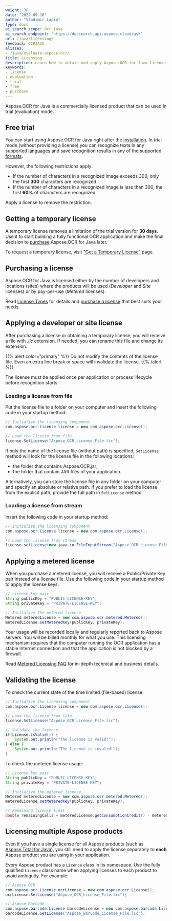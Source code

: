 ```yaml
---
weight: 30
date: "2022-09-16"
author: "Vladimir Lapin"
type: docs
ai_search_scope: ocr_java
ai_search_endpoint: "https://docsearch.api.aspose.cloud/ask"
url: /java/licensing/
feedback: OCRJAVA
aliases:
- /java/evaluate-aspose-ocr/
title: Licensing
description: Learn how to obtain and apply Aspose.OCR for Java license and discover limitations of the trial version.
keywords:
- license
- evaluation
- trial
- free
- purchase
---
```


Aspose.OCR for Java is a commercially licensed product that can be used in trial (evaluation) mode.

## Free trial

You can start using Aspose.OCR for Java right after the [installation](/ocr/java/installation/). In trial mode (without providing a license) you can recognize texts in any supported [languages](/ocr/java/recognition-languages/) and save recognition results in any of the supported [formats](/ocr/java/supported-file-formats/).

However, the following restrictions apply:

- If the number of characters in a recognized image exceeds 300, only the first **300** characters are recognized.
- If the number of characters in a recognized image is less than 300, the first **60%** of characters are recognized.

Apply a license to remove the restriction.

## Getting a temporary license

A temporary license removes a limitation of the trial version for **30 days**. Use it to start building a fully functional OCR application and make the final decision to [purchase](https://purchase.aspose.com/admin/pricing/ocr/java) Aspose.OCR for Java later.

To request a temporary license, visit ["Get a Temporary License"](https://purchase.aspose.com/temporary-license) page.

## Purchasing a license

Aspose.OCR for Java is licensed either by the number of developers and locations (sites) where the products will be used (_Developer_ and _Site_ licenses) or by pay-per-use (_Metered_ licenses).

Read [License Types](https://purchase.aspose.com/policies/license-types) for details and [purchase a license](https://purchase.aspose.com/admin/pricing/ocr/java) that best suits your needs.

## Applying a developer or site license

After purchasing a license or obtaining a temporary license, you will receive a file with _.lic_ extension. If needed, you can rename this file and change its extension.

{{% alert color="primary" %}} 
Do not modify the contents of the license file. Even an extra line break or space will invalidate the license.
{{% /alert %}} 

The license must be applied once per application or process lifecycle before recognition starts.

### Loading a license from file

Put the license file to a folder on your computer and insert the following code in your startup method:

```java
// Initialize the licensing component
com.aspose.ocr.License license = new com.aspose.ocr.License();

// Load the license from file
license.SetLicense("Aspose_OCR_License_File.lic");
```
If only the name of the license file (without path) is specified, `SetLicense` method will look for the license file in the following locations:

- the folder that contains Aspose.OCR.jar;
- the folder that contain JAR files of your application.

Alternatively, you can store the license file in any folder on your computer and specify an absolute or relative path. If you prefer to load the license from the explicit path, provide the full path in `SetLicense` method.

### Loading a license from stream

Insert the following code in your startup method:

```java
// Initialize the licensing component
com.aspose.ocr.License license = new com.aspose.ocr.License();

// Load the license from stream
license.setLicense(new java.io.FileInputStream("Aspose_OCR_License_File.lic"));
```

## Applying a metered license

When you purchase a metered license, you will receive a Public/Private Key pair instead of a license file. Use the following code in your startup method to apply the license keys:

```java
// License key pair
String publicKey = "PUBLIC-LICENSE-KEY";
String privateKey = "PRIVATE-LICENSE-KEY";

// Initialize the metered license
Metered meteredLicense = new com.aspose.ocr.metered.Metered();
meteredLicense.setMeteredKey(publicKey, privateKey);
```

Your usage will be recorded locally and regularly reported back to Aspose servers. You will be billed monthly for what you use. This licensing mechanism requires that the computer running the OCR application has a stable Internet connection and that the application is not blocked by a firewall.

Read [Metered Licensing FAQ](https://purchase.aspose.com/faqs/licensing/metered) for in-depth technical and business details.

## Validating the license

To check the current state of the time limited (file-based) license:

```java
// Initialize the licensing component
com.aspose.ocr.License license = new com.aspose.ocr.License();

// Load the license from file
license.SetLicense("Aspose_OCR_License_File.lic");

// Validate the license
if(License.isValid()) {
    System.out.println("The license is valid!");
} else {
    System.out.println("The license is invalid!");
}
```

To check the metered license usage:

```java
// License key pair
String publicKey = "PUBLIC-LICENSE-KEY";
String privateKey = "PRIVATE-LICENSE-KEY";

// Initialize the metered license
Metered meteredLicense = new com.aspose.ocr.metered.Metered();
meteredLicense.setMeteredKey(publicKey, privateKey);

// Remaining license limit
double remainingCalls = meteredLicense.getConsumptionCredit() - meteredLicense.getConsumptionQuantity();
```

## Licensing multiple Aspose products

Even if you have a single license for all Aspose products (such as [Aspose.Total for Java](https://products.aspose.com/total/java/)), you still need to apply the license separately to **each** Aspose product you are using in your application.

Every Aspose product has a `License` class in its namespace. Use the fully qualified `License` class name when applying licenses to each product to avoid ambiguity. For example:  
  
```java
// Aspose.OCR
com.aspose.ocr.License ocrLicense = new com.aspose.ocr.License();
ocrLicense.SetLicense("Aspose_OCR_License_File.lic");

// Aspose.BarCode
com.aspose.barcode.License barcodeLicense = new com.aspose.barcode.License();
barcodeLicense.SetLicense("Aspose_BarCode_License_File.lic");
```
